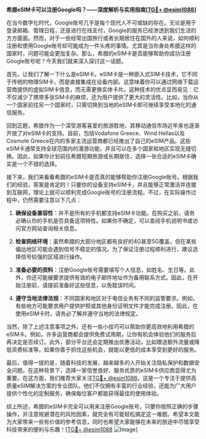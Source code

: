 **希腊eSIM卡可以注册Google吗？——深度解析与实用指南[[TG💪+ @esim1088](https://t.me/s/esim1088)]**

在当今数字化时代，Google账号几乎是每个现代人不可或缺的存在。无论是用于登录邮箱、管理日程，还是进行在线支付，Google的服务已经渗透到我们生活的方方面面。然而，对于一些经常出国旅行或者长期居住在国外的人来说，如何顺利注册和使用Google账号却可能成为一件头疼的事情。尤其是当你身处希腊这样的国家时，问题可能会更加复杂。那么，希腊的eSIM卡是否能够帮助你成功注册Google账号呢？今天我们就来深入探讨这一话题。

首先，让我们了解一下什么是eSIM卡。eSIM卡是一种嵌入式SIM卡技术，它不同于传统的物理SIM卡，而是直接集成在设备内部。这意味着你可以通过网络下载运营商提供的虚拟SIM卡信息，而无需更换实体卡片。这种技术的优点显而易见：它不仅减少了携带多张SIM卡的麻烦，还为用户提供了更大的灵活性。比如，当你从一个国家前往另一个国家时，只需切换到当地的eSIM卡即可继续享受本地化的通信服务。

回到正题，希腊作为一个深受游客喜爱的旅游胜地，其移动通信市场近年来也逐渐开放了对eSIM卡的支持。目前，包括Vodafone Greece、Wind Hellas以及Cosmote Greece在内的多家主流运营商都已经推出了自己的eSIM产品。这些eSIM卡通常支持全球范围内的漫游功能，并且可以在多个国家和地区实现无缝切换。因此，如果你计划前往希腊短期旅游或长期居住，选择一张合适的eSIM卡确实是一个不错的选择。

接下来，我们来看看希腊的eSIM卡是否真的能够帮助你注册Google账号。根据我们的经验，答案是肯定的！只要你的设备支持eSIM卡，并且能够正常激活并连接到互联网，理论上就可以顺利完成Google账号的注册流程。不过，在实际操作过程中，仍然需要注意以下几点：

1. **确保设备兼容性**：并不是所有的手机都支持eSIM卡功能。在购买之前，请务必确认你的手机是否具备这项特性。如果你不确定，可以查阅手机说明书或访问官方网站查询相关信息。
   
2. **检查网络环境**：虽然希腊的大部分地区都有良好的4G甚至5G覆盖，但在某些偏远地区可能会遇到信号不稳定的情况。为了保证注册过程顺利进行，建议选择信号较强的区域进行操作。

3. **准备必要的资料**：注册Google账号需要填写个人信息，如姓名、生日等。此外，你还可能被要求提供有效的电子邮件地址作为备用联系方式。因此，在开始注册前，请提前准备好这些信息，以免耽误时间。

4. **遵守当地法律法规**：不同国家和地区对于电信业务有不同的监管要求。例如，有些地方可能要求用户提供护照或其他身份证明文件才能完成注册。因此，在使用eSIM卡时，请务必了解并遵守当地的法律规定。

当然，除了上述注意事项之外，还有一些小技巧可以帮助你更高效地利用希腊的eSIM卡。例如，许多运营商都会提供免费试用期，让你有机会体验他们的服务后再决定是否续订。此外，部分平台还会定期推出优惠活动，比如赠送额外流量或降低资费标准等。如果你善于抓住这些机会，就能以更低的成本享受到更好的服务。

最后，值得一提的是，随着科技的发展，越来越多的人开始关注隐私保护和数据安全问题。在这种背景下，选择一家信誉良好、服务优质的eSIM卡供应商显得尤为重要。在这方面，我们推荐大家关注[TG💪+ @esim1088](https://t.me/s/esim1088)，这是一个专注于提供高质量eSIM解决方案的专业团队。他们不仅拥有丰富的行业经验，还能为广大用户提供个性化的定制服务，确保每位客户都能获得最佳的使用体验。

综上所述，希腊的eSIM卡完全可以用来注册Google账号，只要你按照正确的步骤操作，并注意规避潜在的风险因素，就完全有可能轻松搞定这一难题。希望本文能为大家带来一些有价值的参考信息，同时也希望大家能够在未来的旅途中尽情享受科技带来的便利与乐趣！[[TG💪+ @esim1088](https://t.me/s/esim1088) ![Image](https://i.postimg.cc/4NQfJmqS/Snipaste-2025-05-13-00-14-12.png)]